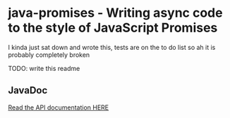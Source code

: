 # java-promises - Writing async code to the style of JavaScript Promises

I kinda just sat down and wrote this, tests are on the to do list so ah it is probably completely broken

TODO: write this readme

## JavaDoc
[Read the API documentation HERE](https://joeycumines.github.io/java-promises/)